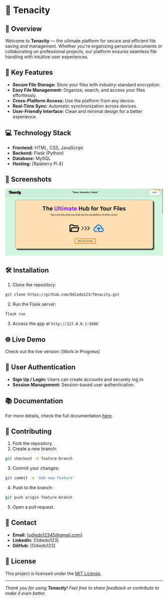 # 📁 **Tenacity**

## 🚀 **Overview**
Welcome to **Tenacity** — the ultimate platform for secure and efficient file saving and management. Whether you're organizing personal documents or collaborating on professional projects, our platform ensures seamless file handling with intuitive user experiences.

## 🌟 **Key Features**
- **Secure File Storage:** Store your files with industry-standard encryption.
- **Easy File Management:** Organize, search, and access your files effortlessly.
- **Cross-Platform Access:** Use the platform from any device.
- **Real-Time Sync:** Automatic synchronization across devices.
- **User-Friendly Interface:** Clean and minimal design for a better experience.

## 💻 **Technology Stack**
- **Frontend:** HTML, CSS, JavaScript
- **Backend:** Flask (Python)
- **Database:** MySQL
- **Hosting:** [Rasberry Pi 4]

## 📸 **Screenshots**
![Website Screenshot](website-screenshot.png)

## 🛠️ **Installation**
1. Clone the repository:
```bash
git clone https://github.com/Odiedo123/Tenacity.git
```
2. Run the Flask server:
```bash
flask run
```
3. Access the app at `http://127.0.0.1:5000`

## 🌐 **Live Demo**
Check out the live version: [Work in Progress]

## 👤 **User Authentication**
- **Sign Up / Login:** Users can create accounts and securely log in.
- **Session Management:** Session-based user authentication.

## 📚 **Documentation**
For more details, check the full documentation [here](#).

## 🤝 **Contributing**
1. Fork the repository.
2. Create a new branch:
```bash
git checkout -b feature-branch
```
3. Commit your changes:
```bash
git commit -m 'Add new feature'
```
4. Push to the branch:
```bash
git push origin feature-branch
```
5. Open a pull request.

## 📧 **Contact**
- **Email:** [odiedo12345@gmail.com]
- **LinkedIn:** [Odiedo123]
- **GitHub:** [Odiedo123]

## 📝 **License**
This project is licensed under the [MIT License](LICENSE).

---
_Thank you for using **Tenacity**! Feel free to share feedback or contribute to make it even better._



